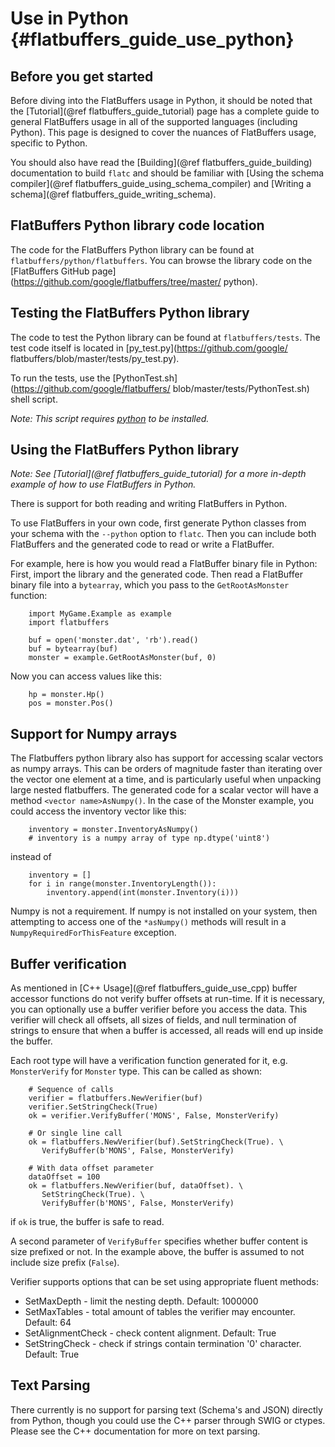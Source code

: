 Use in Python    {#flatbuffers_guide_use_python}
=============

## Before you get started

Before diving into the FlatBuffers usage in Python, it should be noted that the
[Tutorial](@ref flatbuffers_guide_tutorial) page has a complete guide to general
FlatBuffers usage in all of the supported languages (including Python). This
page is designed to cover the nuances of FlatBuffers usage, specific to
Python.

You should also have read the [Building](@ref flatbuffers_guide_building)
documentation to build `flatc` and should be familiar with
[Using the schema compiler](@ref flatbuffers_guide_using_schema_compiler) and
[Writing a schema](@ref flatbuffers_guide_writing_schema).

## FlatBuffers Python library code location

The code for the FlatBuffers Python library can be found at
`flatbuffers/python/flatbuffers`. You can browse the library code on the
[FlatBuffers GitHub page](https://github.com/google/flatbuffers/tree/master/
python).

## Testing the FlatBuffers Python library

The code to test the Python library can be found at `flatbuffers/tests`.
The test code itself is located in [py_test.py](https://github.com/google/
flatbuffers/blob/master/tests/py_test.py).

To run the tests, use the [PythonTest.sh](https://github.com/google/flatbuffers/
blob/master/tests/PythonTest.sh) shell script.

*Note: This script requires [python](https://www.python.org/) to be
installed.*

## Using the FlatBuffers Python library

*Note: See [Tutorial](@ref flatbuffers_guide_tutorial) for a more in-depth
example of how to use FlatBuffers in Python.*

There is support for both reading and writing FlatBuffers in Python.

To use FlatBuffers in your own code, first generate Python classes from your
schema with the `--python` option to `flatc`. Then you can include both
FlatBuffers and the generated code to read or write a FlatBuffer.

For example, here is how you would read a FlatBuffer binary file in Python:
First, import the library and the generated code. Then read a FlatBuffer binary
file into a `bytearray`, which you pass to the `GetRootAsMonster` function:

~~~~~~~~~~~~~~~~~~~~~~~~~~~~~~~~~~~~~~~~~~~~~~~~~~~~~~~~~~~~~~~~~~{.py}
    import MyGame.Example as example
    import flatbuffers

    buf = open('monster.dat', 'rb').read()
    buf = bytearray(buf)
    monster = example.GetRootAsMonster(buf, 0)
~~~~~~~~~~~~~~~~~~~~~~~~~~~~~~~~~~~~~~~~~~~~~~~~~~~~~~~~~~~~~~~~~~

Now you can access values like this:

~~~~~~~~~~~~~~~~~~~~~~~~~~~~~~~~~~~~~~~~~~~~~~~~~~~~~~~~~~~~~~~~~~{.py}
    hp = monster.Hp()
    pos = monster.Pos()
~~~~~~~~~~~~~~~~~~~~~~~~~~~~~~~~~~~~~~~~~~~~~~~~~~~~~~~~~~~~~~~~~~

## Support for Numpy arrays

The Flatbuffers python library also has support for accessing scalar
vectors as numpy arrays. This can be orders of magnitude faster than
iterating over the vector one element at a time, and is particularly
useful when unpacking large nested flatbuffers. The generated code for
a scalar vector will have a method `<vector name>AsNumpy()`. In the
case of the Monster example, you could access the inventory vector
like this:

~~~~~~~~~~~~~~~~~~~~~~~~~~~~~~~~~~~~~~~~~~~~~~~~~~~~~~~~~~~~~~~~~~{.py}
    inventory = monster.InventoryAsNumpy()
    # inventory is a numpy array of type np.dtype('uint8')
~~~~~~~~~~~~~~~~~~~~~~~~~~~~~~~~~~~~~~~~~~~~~~~~~~~~~~~~~~~~~~~~~~

instead of

~~~~~~~~~~~~~~~~~~~~~~~~~~~~~~~~~~~~~~~~~~~~~~~~~~~~~~~~~~~~~~~~~~{.py}
    inventory = []
    for i in range(monster.InventoryLength()):
        inventory.append(int(monster.Inventory(i)))
~~~~~~~~~~~~~~~~~~~~~~~~~~~~~~~~~~~~~~~~~~~~~~~~~~~~~~~~~~~~~~~~~~

Numpy is not a requirement. If numpy is not installed on your system,
then attempting to access one of the `*asNumpy()` methods will result
in a `NumpyRequiredForThisFeature` exception.

## Buffer verification 

As mentioned in [C++ Usage](@ref flatbuffers_guide_use_cpp) buffer
accessor functions do not verify buffer offsets at run-time. 
If it is necessary, you can optionally use a buffer verifier before you
access the data. This verifier will check all offsets, all sizes of
fields, and null termination of strings to ensure that when a buffer
is accessed, all reads will end up inside the buffer.

Each root type will have a verification function generated for it,
e.g. `MonsterVerify` for `Monster` type. This can be called as
shown:
~~~~~~~~~~~~~~~~~~~~~~~~~~~~~~~~~~~~~~~~~~~~~~~~~~~~~~~~~~~~~~~~~~{.py}
    # Sequence of calls
    verifier = flatbuffers.NewVerifier(buf)
    verifier.SetStringCheck(True)
    ok = verifier.VerifyBuffer('MONS', False, MonsterVerify)
    
    # Or single line call 
    ok = flatbuffers.NewVerifier(buf).SetStringCheck(True). \
       VerifyBuffer(b'MONS', False, MonsterVerify)
       
    # With data offset parameter
    dataOffset = 100
    ok = flatbuffers.NewVerifier(buf, dataOffset). \
       SetStringCheck(True). \
       VerifyBuffer(b'MONS', False, MonsterVerify)
~~~~~~~~~~~~~~~~~~~~~~~~~~~~~~~~~~~~~~~~~~~~~~~~~~~~~~~~~~~~~~~~~~
if `ok` is true, the buffer is safe to read.

A second parameter of `VerifyBuffer` specifies whether buffer content is
size prefixed or not. In the example above, the buffer is assumed to not include
size prefix (`False`).

Verifier supports options that can be set using appropriate fluent methods:
* SetMaxDepth - limit the nesting depth. Default: 1000000
* SetMaxTables - total amount of tables the verifier may encounter. Default: 64
* SetAlignmentCheck - check content alignment. Default: True
* SetStringCheck - check if strings contain termination '0' character. Default: True
 

## Text Parsing

There currently is no support for parsing text (Schema's and JSON) directly
from Python, though you could use the C++ parser through SWIG or ctypes. Please
see the C++ documentation for more on text parsing.

<br>
